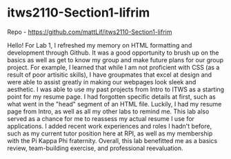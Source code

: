 # itws2110-Section1-lifrim

Repo - https://github.com/mattLif/itws2110-Section1-lifrim

Hello!
For Lab 1, I refreshed my memory on HTML formatting and development through Github. It was a good opportunity to brush up on the basics as well as get to know my group and make future plans for our group project. For example, I learned that while I am not proficient with CSS (as a result of poor artisitic skills), I have groupmates that excel at design and were able to assist greatly in making our webpages look sleek and aesthetic. I was able to use my past projects from Intro to ITWS as a starting point for my resume page. I had forgotten specific details at first, such as what went in the "head" segment of an HTML file. Luckily, I had my resume page from Intro, as well as all my other labs to remind me. This lab also served as a chance for me to reassess my actual resume I use for applications. I added recent work experiences and roles I hadn't before, such as my current tutor position here at RPI, as well as my membership with the Pi Kappa Phi fraternity. Overall, this lab benefitted me as a basics review, team-building exercise, and professional reevaluation.